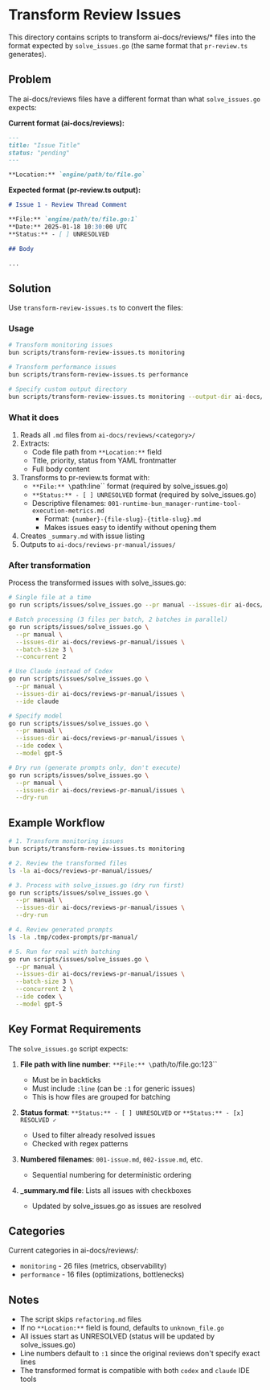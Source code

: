 # Transform Review Issues

This directory contains scripts to transform ai-docs/reviews/\* files into the format expected by `solve_issues.go` (the same format that `pr-review.ts` generates).

## Problem

The ai-docs/reviews files have a different format than what `solve_issues.go` expects:

**Current format (ai-docs/reviews):**

```markdown
---
title: "Issue Title"
status: "pending"
---

**Location:** `engine/path/to/file.go`
```

**Expected format (pr-review.ts output):**

```markdown
# Issue 1 - Review Thread Comment

**File:** `engine/path/to/file.go:1`
**Date:** 2025-01-18 10:30:00 UTC
**Status:** - [ ] UNRESOLVED

## Body

...
```

## Solution

Use `transform-review-issues.ts` to convert the files:

### Usage

```bash
# Transform monitoring issues
bun scripts/transform-review-issues.ts monitoring

# Transform performance issues
bun scripts/transform-review-issues.ts performance

# Specify custom output directory
bun scripts/transform-review-issues.ts monitoring --output-dir ai-docs/reviews-pr-monitoring/issues
```

### What it does

1. Reads all `.md` files from `ai-docs/reviews/<category>/`
2. Extracts:
   - Code file path from `**Location:**` field
   - Title, priority, status from YAML frontmatter
   - Full body content
3. Transforms to pr-review.ts format with:
   - `**File:** \`path:line\`` format (required by solve_issues.go)
   - `**Status:** - [ ] UNRESOLVED` format (required by solve_issues.go)
   - Descriptive filenames: `001-runtime-bun_manager-runtime-tool-execution-metrics.md`
     - Format: `{number}-{file-slug}-{title-slug}.md`
     - Makes issues easy to identify without opening them
4. Creates `_summary.md` with issue listing
5. Outputs to `ai-docs/reviews-pr-manual/issues/`

### After transformation

Process the transformed issues with solve_issues.go:

```bash
# Single file at a time
go run scripts/issues/solve_issues.go --pr manual --issues-dir ai-docs/reviews-pr-manual/issues

# Batch processing (3 files per batch, 2 batches in parallel)
go run scripts/issues/solve_issues.go \
  --pr manual \
  --issues-dir ai-docs/reviews-pr-manual/issues \
  --batch-size 3 \
  --concurrent 2

# Use Claude instead of Codex
go run scripts/issues/solve_issues.go \
  --pr manual \
  --issues-dir ai-docs/reviews-pr-manual/issues \
  --ide claude

# Specify model
go run scripts/issues/solve_issues.go \
  --pr manual \
  --issues-dir ai-docs/reviews-pr-manual/issues \
  --ide codex \
  --model gpt-5

# Dry run (generate prompts only, don't execute)
go run scripts/issues/solve_issues.go \
  --pr manual \
  --issues-dir ai-docs/reviews-pr-manual/issues \
  --dry-run
```

## Example Workflow

```bash
# 1. Transform monitoring issues
bun scripts/transform-review-issues.ts monitoring

# 2. Review the transformed files
ls -la ai-docs/reviews-pr-manual/issues/

# 3. Process with solve_issues.go (dry run first)
go run scripts/issues/solve_issues.go \
  --pr manual \
  --issues-dir ai-docs/reviews-pr-manual/issues \
  --dry-run

# 4. Review generated prompts
ls -la .tmp/codex-prompts/pr-manual/

# 5. Run for real with batching
go run scripts/issues/solve_issues.go \
  --pr manual \
  --issues-dir ai-docs/reviews-pr-manual/issues \
  --batch-size 3 \
  --concurrent 2 \
  --ide codex \
  --model gpt-5
```

## Key Format Requirements

The `solve_issues.go` script expects:

1. **File path with line number**: `**File:** \`path/to/file.go:123\``
   - Must be in backticks
   - Must include `:line` (can be `:1` for generic issues)
   - This is how files are grouped for batching

2. **Status format**: `**Status:** - [ ] UNRESOLVED` or `**Status:** - [x] RESOLVED ✓`
   - Used to filter already resolved issues
   - Checked with regex patterns

3. **Numbered filenames**: `001-issue.md`, `002-issue.md`, etc.
   - Sequential numbering for deterministic ordering

4. **\_summary.md file**: Lists all issues with checkboxes
   - Updated by solve_issues.go as issues are resolved

## Categories

Current categories in ai-docs/reviews/:

- `monitoring` - 26 files (metrics, observability)
- `performance` - 16 files (optimizations, bottlenecks)

## Notes

- The script skips `refactoring.md` files
- If no `**Location:**` field is found, defaults to `unknown_file.go`
- All issues start as UNRESOLVED (status will be updated by solve_issues.go)
- Line numbers default to `:1` since the original reviews don't specify exact lines
- The transformed format is compatible with both `codex` and `claude` IDE tools
